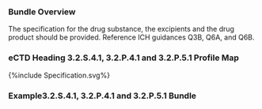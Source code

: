 ### Bundle Overview

The specification for the drug substance, the excipients and the drug product should be provided. 
Reference ICH guidances Q3B, Q6A, and Q6B. 
### eCTD Heading 3.2.S.4.1, 3.2.P.4.1 and 3.2.P.5.1 Profile Map
<div>{%include Specification.svg%}</div>

### Example3.2.S.4.1, 3.2.P.4.1 and 3.2.P.5.1 Bundle